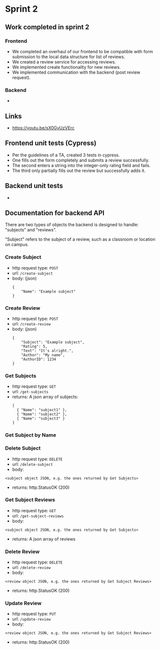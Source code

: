 # Sprint 2

## Work completed in sprint 2
### Frontend
+ We completed an overhaul of our frontend to be compatible with form submission to the local data structure for list of reviews.
+ We created a review service for accessing reviews.
+ We implemented create functionality for new reviews.
+ We implemented communication with the backend (post review request).
### Backend
+

## Links
+ https://youtu.be/sX0GyUzVErc

## Frontend unit tests (Cypress)
+ Per the guidelines of a TA, created 3 tests in cypress. 
+ One fills out the form completely and submits a review successfully. 
+ The second enters a string into the integer-only rating field and fails. 
+ The third only partially fills out the review but successfully adds it. 

## Backend unit tests
+ 

## Documentation for backend API

There are two types of objects the backend is designed to handle: "subjects" and "reviews".

"Subject" refers to the subject of a review, such as a classroom or location on campus.


### Create Subject

- http request type: `POST`
- url: `/create-subject`
- body: (json)
  ```
  {
      "Name": "Example subject"
  }
  ```

### Create Review

- http request type: `POST`
- url: `/create-review`
- body: (json)
  ```
  {
      "Subject": "Example subject",
      "Rating": 5,
      "Text": "It's alright.",
      "Author": "My name",
      "AuthorID": 1234
  }
  ```

### Get Subjects

- http request type: `GET`
- url: `/get-subjects`
- returns: A json array of subjects:
  ```
  [
    { "Name": "subject1" },
    { "Name": "subject2" },
    { "Name": "subject3" }
  ]
  ```

### Get Subject by Name

### Delete Subject

- http request type: `DELETE`
- url: `/delete-subject`
- body:
```
<subject object JSON, e.g. the ones returned by Get Subjects>
```
- returns: http.StatusOK (200)

### Get Subject Reviews

- http request type: `GET`
- url: `/get-subject-reviews`
- body:
```
<subject object JSON, e.g. the ones returned by Get Subjects>
```
- returns: A json array of reviews

### Delete Review

- http request type: `DELETE`
- url: `/delete-review`
- body:
```
<review object JSON, e.g. the ones returned by Get Subject Reviews>
```
- returns: http.StatusOK (200)

### Update Review

- http request type: `PUT`
- url: `/update-review`
- body:
```
<review object JSON, e.g. the ones returned by Get Subject Reviews>
```
- returns: http.StatusOK (200)
